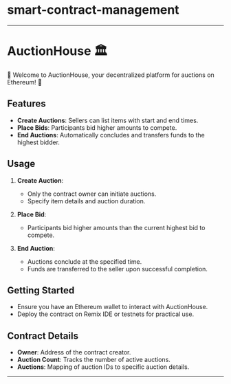 # smart-contract-management
---

# AuctionHouse 🏛️

🎉 Welcome to AuctionHouse, your decentralized platform for auctions on Ethereum! 🚀

## Features
- **Create Auctions**: Sellers can list items with start and end times.
- **Place Bids**: Participants bid higher amounts to compete.
- **End Auctions**: Automatically concludes and transfers funds to the highest bidder.

## Usage
1. **Create Auction**:
   - Only the contract owner can initiate auctions.
   - Specify item details and auction duration.

2. **Place Bid**:
   - Participants bid higher amounts than the current highest bid to compete.

3. **End Auction**:
   - Auctions conclude at the specified time.
   - Funds are transferred to the seller upon successful completion.

## Getting Started
- Ensure you have an Ethereum wallet to interact with AuctionHouse.
- Deploy the contract on Remix IDE or testnets for practical use.

## Contract Details
- **Owner**: Address of the contract creator.
- **Auction Count**: Tracks the number of active auctions.
- **Auctions**: Mapping of auction IDs to specific auction details.

---
